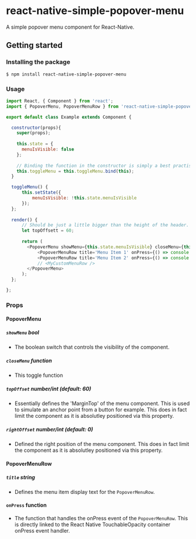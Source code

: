 # react-native-simple-popover-menu

<p>
  A simple popover menu component for React-Native.  
</p>

## Getting started

### Installing the package

`$ npm install react-native-simple-popover-menu`

### Usage

```javascript
import React, { Component } from 'react';
import { PopoverMenu, PopoverMenuRow } from 'react-native-simple-popover-menu';

export default class Example extends Component {

  constructor(props){
    super(props);
    
    this.state = {
      menuIsVisible: false
    };
    
    // Binding the function in the constructor is simply a best practise for better performance.
    this.toggleMenu = this.toggleMenu.bind(this);
  }

  toggleMenu() {
      this.setState({
          menuIsVisible: !this.state.menuIsVisible
      });
  };
  
  render() {
      // Should be just a little bigger than the height of the header.
      let topOffsett = 60;
  
      return (
        <PopoverMenu showMenu={this.state.menuIsVisible} closeMenu={this.toggleMenu} topOffset={topOffset}>
            <PopoverMenuRow title='Menu Item 1' onPress={() => console.log("Pressed Menu Item 1")} />
            <PopoverMenuRow title='Menu Item 2' onPress={() => console.log("Pressed Menu Item 2")} />
            // <MyCustomMenuRow /> 
        </PopoverMenu>
      );
  };

};
```
### Props
#### PopoverMenu

##### `showMenu` bool 
- The boolean switch that controls the visibility of the component.

##### `closeMenu` function 
- This toggle function 
##### `topOffset` number/int (default: 60)
- Essentially defines the 'MarginTop' of the menu component. This is used to simulate an anchor point from a button for example. This does in fact limit the component as it is absolutley positioned via this property.
##### `rightOffset` number/int (default: 0)
 - Defined the right position of the menu component. This does in fact limit the component as it is absolutley positioned via this property.

#### PopoverMenuRow

##### `title` string
- Defines the menu item display text for the `PopoverMenuRow`.

#### `onPress` function
- The function that handles the onPress event of the `PopoverMenuRow`. This is directly linked to the React Native TouchableOpacity container onPress event handler. 
